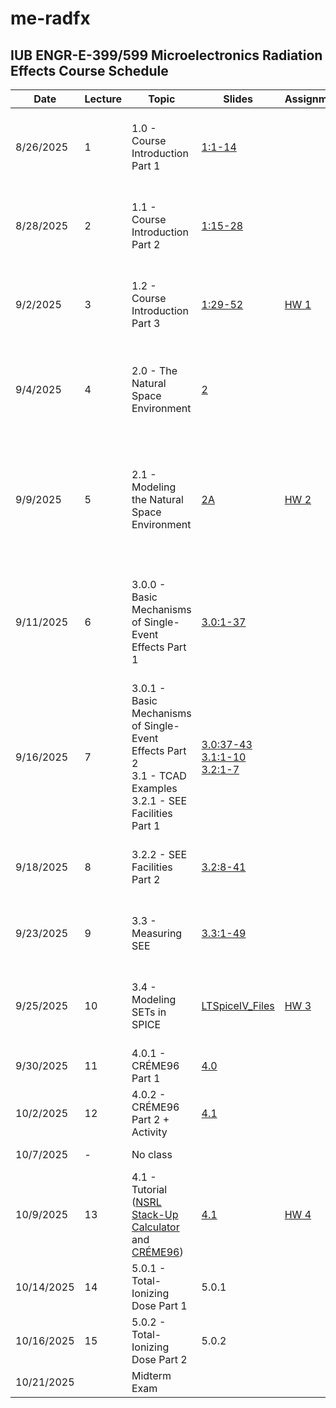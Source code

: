 # me-radfx
## IUB ENGR-E-399/599 Microelectronics Radiation Effects Course Schedule

|Date|Lecture|Topic|Slides|Assignments|Reading|Due|Video Link|
|---|---|---|---|---|---|---|---|
|8/26/2025|1|1.0 - Course Introduction Part 1|[1:1-14](../Slides/01-Course_Introduction/01-Course_Introduction.pdf)||||[1.0 - ME RADFX Lecture 1: Course Introduction Part 1](https://iu.mediaspace.kaltura.com/media/t/1_62r6bi8z)|
|8/28/2025|2|1.1 - Course Introduction Part 2|[1:15-28](../Slides/01-Course_Introduction/01-Course_Introduction.pdf)||||[1.1 - ME RADFX Lecture 2: Course Introduction Part 2](https://iu.mediaspace.kaltura.com/media/t/1_ypdppb1t)|
|9/2/2025|3|1.2 - Course Introduction Part 3|[1:29-52](../Slides/01-Course_Introduction/01-Course_Introduction.pdf)|[HW 1](../HW/HW_01.md)|||[1.2 - ME RADFX Lecture 3: Course Introduction Part 3](https://iu.mediaspace.kaltura.com/media/t/1_n089qlgc)|
|9/4/2025|4|2.0 - The Natural Space Environment|[2](../Slides/02-Natural_Space_Environment/02-Natural_Space_Radiation_Environment.pdf)||[TI Handbook](../Reference_Material/radeffects_handbook_TI.pdf): Chp. 1, pg. 4-24|[HW 1](../HW/HW_01.md)|[2.0 - ME RADFX Lecture 4: The Natural Space Radiation Environment](https://iu.mediaspace.kaltura.com/media/t/1_6xkrbsat)|
|9/9/2025|5|2.1 - Modeling the Natural Space Environment|[2A](../Slides/02-Natural_Space_Environment/02A-Natural_Space_Radiation_Environment_Activity.pdf)|[HW 2](../HW/HW_02.md)|[NSREC 2018 Short Course Part I](./NSREC_SC_Y2018.pdf)<br /><br />[SPENVIS](https://www.spenvis.oma.be/intro.php)|Quiz 1|[2.1 - ME RADFX Lecture 5: Modeling the Natural Space Radiation Environment Using SPENVIS](https://iu.mediaspace.kaltura.com/media/t/1_qhr69qxk)|
|9/11/2025|6|3.0.0 - Basic Mechanisms of Single-Event Effects Part 1|[3.0:1-37](../Slides/03-Single-Event-Effects/03.0-SEE_General_Principles.pdf)||[TI Handbook](../Reference_Material/radeffects_handbook_TI.pdf): Chp. 2, pg. 25-37 |[HW 2](../HW/HW_02.md)|[3.0 - ME RADFX Lecture 6: SEE Part 1 (Background, Charge Generation, Charge Collection)](https://iu.mediaspace.kaltura.com/media/t/1_0rnl6ii7)|
|9/16/2025|7|3.0.1 - Basic Mechanisms of Single-Event Effects Part 2<br />3.1 - TCAD Examples<br />3.2.1 - SEE Facilities Part 1|[3.0:37-43](../Slides/03-Single-Event-Effects/03.0-SEE_General_Principles.pdf)<br />[3.1:1-10](../Slides/03-Single-Event-Effects/03.1-SEE_TCAD_Modeling_Examples.pdf)<br />[3.2:1-7](../Slides/03-Single-Event-Effects/03.2-SEE_Facilities.pdf)||||[3.1/2 - ME RADFX Lecture 7: SEE Part 2, TCAD Modeling Examples, SEE Facilities Part 1](https://iu.mediaspace.kaltura.com/media/t/1_u066x2tb)|
|9/18/2025|8|3.2.2 - SEE Facilities Part 2|[3.2:8-41](../Slides/03-Single-Event-Effects/03.2-SEE_Facilities.pdf)||||[3.2 - ME RADFX Lecture 8: SEE Facilities Part 2](https://iu.mediaspace.kaltura.com/media/t/1_kf14lkme)|
|9/23/2025|9|3.3 - Measuring SEE|[3.3:1-49](../Slides/03-Single-Event-Effects/03.3-Measuring_SEE.pdf)||||[3.3.1 - ME RADFX Lecture 9: Measuring SEE](https://iu.mediaspace.kaltura.com/media/t/1_5zt2mewk)|
|9/25/2025|10|3.4 - Modeling SETs in SPICE|[LTSpiceIV_Files](../HW/HW03_supporting_material/)|[HW 3](../HW/HW03-SEE.pdf)|||[3.3.1 - ME RADFX Lecture 10: Modeling SETs in SPICE](https://iu.mediaspace.kaltura.com/media/t/1_rbwsixis)|
|9/30/2025|11|4.0.1 - CRÉME96 Part 1|[4.0](../Slides/04-CREME96/04.0-CREME96.pdf)||||[4.0.1 - CREME96](https://iu.mediaspace.kaltura.com/media/t/1_mnu3lezm)|
|10/2/2025|12|4.0.2 - CRÉME96 Part 2 + Activity|[4.1](../Slides/04-CREME96/04.1-CREME96_Activity.pdf)|||Quiz 2|[4.0.2 - CREME96](https://iu.mediaspace.kaltura.com/media/t/1_hvgwf7cm)|
|10/7/2025|-|No class||||[HW 3](../HW/HW03-SEE.pdf)||
|10/9/2025|13|4.1 - Tutorial ([NSRL Stack-Up Calculator](https://www.bnl.gov/nsrl/stackup/) and [CRÉME96](https://creme.isde.vanderbilt.edu/))|[4.1](../Slides/04-CREME96/04.1-CREME96_Activity.pdf)|[HW 4](../HW/HW_04.md)|||[4.1 - Tutorial: NSRL Stack-Up and CRÉME96](https://iu.mediaspace.kaltura.com/media/t/1_ys0mx18h)|
|10/14/2025|14|5.0.1 - Total-Ionizing Dose Part 1|5.0.1|||Quiz 3||
|10/16/2025|15|5.0.2 - Total-Ionizing Dose Part 2|5.0.2|||[HW 4](../HW/HW_04.md)||
|10/21/2025||Midterm Exam||||||